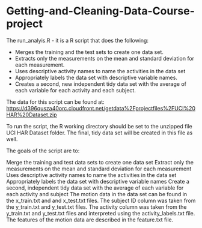# Getting-and-Cleaning-Data-Course-project

The run_analyis.R - it is a R script that does the following:
* Merges the training and the test sets to create one data set.
* Extracts only the measurements on the mean and standard deviation for each measurement. 
* Uses descriptive activity names to name the activities in the data set
* Appropriately labels the data set with descriptive variable names. 
* Creates a second, new independent tidy data set with the average of each variable for each activity and each subject.

The data for this script can be found at: https://d396qusza40orc.cloudfront.net/getdata%2Fprojectfiles%2FUCI%20HAR%20Dataset.zip

To run the script, the R working directory should be set to the unzipped file UCI HAR Dataset folder. The final, tidy data set will be created in this file as well.

The goals of the script are to:

Merge the training and test data sets to create one data set
Extract only the measurements on the mean and standard deviation for each measurement
Uses descriptive activity names to name the activities in the data set
Appropriately labels the data set with descriptive variable names
Create a second, independent tidy data set with the average of each variable for each activity and subject
The motion data in the data set can be found in the x_train.txt and and x_test.txt files. The subject ID column was taken from the y_train.txt and y_test.txt files. The activity column was taken from the y_train.txt and y_test.txt files and interpreted using the activity_labels.txt file. The features of the motion data are described in the feature.txt file.

